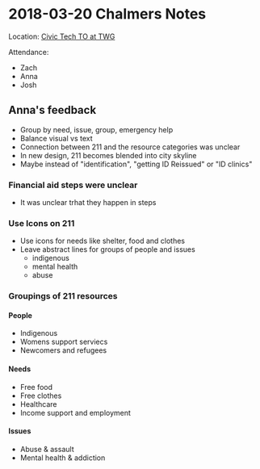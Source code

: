 # 2018-03-20 Chalmers Notes

Location: [Civic Tech TO at TWG](https://www.meetup.com/Civic-Tech-Toronto/events/247978109/)

Attendance:
* Zach
* Anna
* Josh

## Anna's feedback
  + Group by need, issue, group, emergency help
  + Balance visual vs text
  + Connection between 211 and the resource categories was unclear
  + In new design, 211 becomes blended into city skyline
  + Maybe instead of "identification", "getting ID Reissued" or "ID clinics"

### Financial aid steps were unclear
  + It was unclear trhat they happen in steps

### Use Icons on 211
  + Use icons for needs like shelter, food and clothes
  + Leave abstract lines for groups of people and issues
    - indigenous
    - mental health
    - abuse

### Groupings of 211 resources
#### People
  + Indigenous
  + Womens support serviecs
  + Newcomers and refugees
#### Needs
  + Free food
  + Free clothes
  + Healthcare
  + Income support and employment
#### Issues
  + Abuse & assault
  + Mental health & addiction
